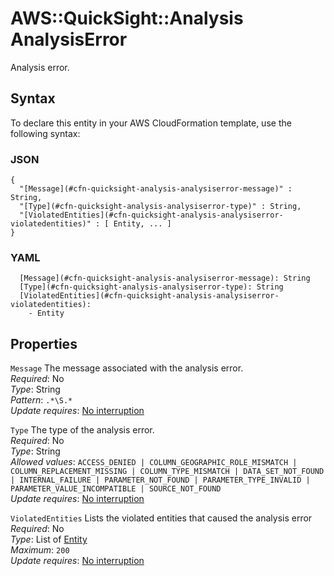 # AWS::QuickSight::Analysis AnalysisError<a name="aws-properties-quicksight-analysis-analysiserror"></a>

Analysis error\.

## Syntax<a name="aws-properties-quicksight-analysis-analysiserror-syntax"></a>

To declare this entity in your AWS CloudFormation template, use the following syntax:

### JSON<a name="aws-properties-quicksight-analysis-analysiserror-syntax.json"></a>

```
{
  "[Message](#cfn-quicksight-analysis-analysiserror-message)" : String,
  "[Type](#cfn-quicksight-analysis-analysiserror-type)" : String,
  "[ViolatedEntities](#cfn-quicksight-analysis-analysiserror-violatedentities)" : [ Entity, ... ]
}
```

### YAML<a name="aws-properties-quicksight-analysis-analysiserror-syntax.yaml"></a>

```
  [Message](#cfn-quicksight-analysis-analysiserror-message): String
  [Type](#cfn-quicksight-analysis-analysiserror-type): String
  [ViolatedEntities](#cfn-quicksight-analysis-analysiserror-violatedentities):
    - Entity
```

## Properties<a name="aws-properties-quicksight-analysis-analysiserror-properties"></a>

`Message` <a name="cfn-quicksight-analysis-analysiserror-message"></a>
The message associated with the analysis error\.  
_Required_: No  
_Type_: String  
_Pattern_: `.*\S.*`  
_Update requires_: [No interruption](https://docs.aws.amazon.com/AWSCloudFormation/latest/UserGuide/using-cfn-updating-stacks-update-behaviors.html#update-no-interrupt)

`Type` <a name="cfn-quicksight-analysis-analysiserror-type"></a>
The type of the analysis error\.  
_Required_: No  
_Type_: String  
_Allowed values_: `ACCESS_DENIED | COLUMN_GEOGRAPHIC_ROLE_MISMATCH | COLUMN_REPLACEMENT_MISSING | COLUMN_TYPE_MISMATCH | DATA_SET_NOT_FOUND | INTERNAL_FAILURE | PARAMETER_NOT_FOUND | PARAMETER_TYPE_INVALID | PARAMETER_VALUE_INCOMPATIBLE | SOURCE_NOT_FOUND`  
_Update requires_: [No interruption](https://docs.aws.amazon.com/AWSCloudFormation/latest/UserGuide/using-cfn-updating-stacks-update-behaviors.html#update-no-interrupt)

`ViolatedEntities` <a name="cfn-quicksight-analysis-analysiserror-violatedentities"></a>
Lists the violated entities that caused the analysis error  
_Required_: No  
_Type_: List of [Entity](aws-properties-quicksight-analysis-entity.md)  
_Maximum_: `200`  
_Update requires_: [No interruption](https://docs.aws.amazon.com/AWSCloudFormation/latest/UserGuide/using-cfn-updating-stacks-update-behaviors.html#update-no-interrupt)
